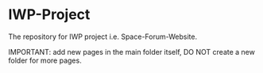 # IWP-Project
The repository for IWP project i.e. Space-Forum-Website.


IMPORTANT: add new pages in the main folder itself, DO NOT create a new folder for more pages.
